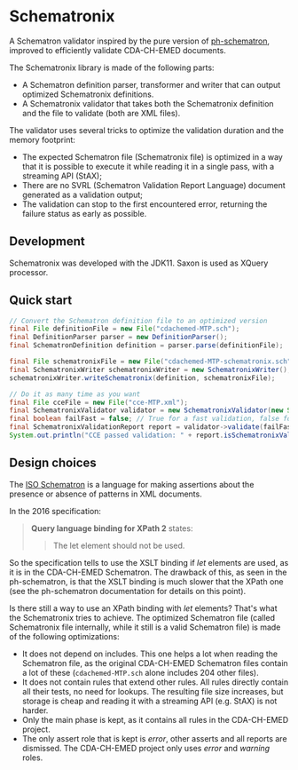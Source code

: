 # Schematronix

A Schematron validator inspired by the pure version of [ph-schematron](https://github.com/phax/ph-schematron), improved to efficiently
 validate CDA-CH-EMED documents.

The Schematronix library is made of the following parts:

- A Schematron definition parser, transformer and writer that can output optimized Schematronix definitions.
- A Schematronix validator that takes both the Schematronix definition and the file to validate (both are XML files).

The validator uses several tricks to optimize the validation duration and the memory footprint:

- The expected Schematron file (Schematronix file) is optimized in a way that it is possible to execute it while reading it in a single
pass, with a streaming API (StAX);
- There are no SVRL (Schematron Validation Report Language) document generated as a validation output;
- The validation can stop to the first encountered error, returning the failure status as early as possible.

## Development

Schematronix was developed with the JDK11. Saxon is used as XQuery processor. 

## Quick start

```java
// Convert the Schematron definition file to an optimized version
final File definitionFile = new File("cdachemed-MTP.sch");
final DefinitionParser parser = new DefinitionParser();
final SchematronDefinition definition = parser.parse(definitionFile);

final File schematronixFile = new File("cdachemed-MTP-schematronix.sch");
final SchematronixWriter schematronixWriter = new SchematronixWriter();
schematronixWriter.writeSchematronix(definition, schematronixFile);

// Do it as many time as you want
final File cceFile = new File("cce-MTP.xml");
final SchematronixValidator validator = new SchematronixValidator(new StreamSource(cceFile), schematronixFile);
final boolean failFast = false; // True for a fast validation, false for a complete validation
final SchematronixValidationReport report = validator->validate(failFast);
System.out.println("CCE passed validation: " + report.isSchematronixValid());
```

## Design choices

The [ISO Schematron](http://schematron.com/) is a language for making assertions about the presence or absence of patterns in XML documents.

In the 2016 specification:

> **Query language binding for XPath 2** states:
> > The let element should not be used.

So the specification tells to use the XSLT binding if _let_ elements are used, as it is in the CDA-CH-EMED Schematron.
The drawback of this, as seen in the ph-schematron, is that the XSLT binding is much slower that the XPath one (see the ph-schematron
 documentation for details on this point).
 
Is there still a way to use an XPath binding with _let_ elements?
That's what the Schematronix tries to achieve. The optimized Schematron file (called Schematronix file internally, while it still is a
 valid Schematron file) is made of the following
 optimizations:

- It does not depend on includes. This one helps a lot when reading the Schematron file, as the original CDA-CH-EMED Schematron files
 contain a lot of these (`cdachemed-MTP.sch` alone includes 204 other files).
- It does not contain rules that extend other rules. All rules directly contain all their tests, no need for lookups. The resulting file
 size increases, but storage is cheap and reading it with a streaming API (e.g. StAX) is not harder.
- Only the main phase is kept, as it contains all rules in the CDA-CH-EMED project.
- The only assert role that is kept is _error_, other asserts and all reports are dismissed. The CDA-CH-EMED project only uses _error_ and
 _warning_ roles.
